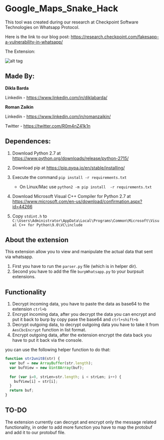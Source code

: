 # Google_Maps_Snake_Hack

This tool was created during our research at Checkpoint Software Technologies on Whatsapp Protocol.

Here is the link to our blog post: https://research.checkpoint.com/fakesapp-a-vulnerability-in-whatsapp/

The Extension:

![alt tag](https://raw.githubusercontent.com/romanzaikin/BurpExtension-WhatsApp-Decryption-CheckPoint/master/tool.png)


Made By:
---------------

__Dikla Barda__

Linkedin - https://www.linkedin.com/in/diklabarda/ 


__Roman Zaikin__

Linkedin - https://www.linkedin.com/in/romanzaikin/

Twitter -  https://twitter.com/R0m4nZ41k1n


Dependences:
---------------

1) Download Python 2.7 at https://www.python.org/downloads/release/python-2715/

2) Download pip at https://pip.pypa.io/en/stable/installing/

3) Execute the command `pip install -r requirements.txt`
    * On Linux/Mac use `python2 -m pip install  -r requirements.txt`

4) Download Microsoft Visual C++ Compiler for Python 2.7 at https://www.microsoft.com/en-us/download/confirmation.aspx?id=44266

5) Copy `stdint.h` to `C:\Users\Administrator\AppData\Local\Programs\Common\Microsoft\Visual C++ for Python\9.0\VC\include`


About the extension
---------------

This extension allow you to view and manipulate the actual data that sent via whatsapp.

1) First you have to run the `parser.py` file (which is in helper dir).
2) Second you have to add the file `burpWhatsapp.py` to your burpsuit extensions.


Functionality
---------------

1) Decrypt incoming data, you have to paste the data as base64 to the extension `ctrl+b`
2) Encrypt incoming data, after you decrypt the data you can encrypt and put it back to burp by copy pase the base64 and `ctrl+shift+b`
3) Decrypt outgoing data, to decrypt outgoing data you have to take it from `AesCbcEncrypt` function in list format.
4) Encrypt outgoing data, after the extension encrypt the data back you have to put it back via the console.

you can use the following helper function to do that:

```js
function str2unit8(str) {
  var buf = new ArrayBuffer(str.length);
  var bufView = new Uint8Array(buf);
  
  for (var i=0, strLen=str.length; i < strLen; i++) {
    bufView[i] = str[i];
  }
  return buf;
}
```

TO-DO
---------------

The extension currently can decrypt and encrypt only the message related functionality, in order to add more function you have to map the protobuf
and add it to our protobuf file.



